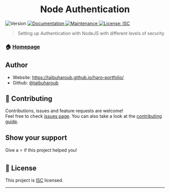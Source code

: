 <h1 align="center">Node Authentication</h1>
<p>
  <img alt="Version" src="https://img.shields.io/badge/version-1.0.0-blue.svg?cacheSeconds=2592000" />
  <a href="https://github.com/taibuharoub/node-authentication#readme" target="_blank">
    <img alt="Documentation" src="https://img.shields.io/badge/documentation-yes-brightgreen.svg" />
  </a>
  <a href="https://github.com/taibuharoub/node-authentication/graphs/commit-activity" target="_blank">
    <img alt="Maintenance" src="https://img.shields.io/badge/Maintained%3F-yes-green.svg" />
  </a>
  <a href="https://github.com/taibuharoub/node-authentication/blob/master/LICENSE" target="_blank">
    <img alt="License: ISC" src="https://img.shields.io/github/license/taibuharoub/node-authentication" />
  </a>
</p>

> Setting up Authentication with NodeJS with different levels of security

### 🏠 [Homepage](https://github.com/taibuharoub/node-authentication#readme)

## Author

* Website: https://taibuharoub.github.io/haro-portfolio/
* Github: [@taibuharoub](https://github.com/taibuharoub)

## 🤝 Contributing

Contributions, issues and feature requests are welcome!<br />Feel free to check [issues page](https://github.com/taibuharoub/node-authentication/issues). You can also take a look at the [contributing guide](https://github.com/taibuharoub/node-authentication/blob/master/CONTRIBUTING.md).

## Show your support

Give a ⭐️ if this project helped you!

## 📝 License

This project is [ISC](https://github.com/taibuharoub/node-authentication/blob/master/LICENSE) licensed.

***

